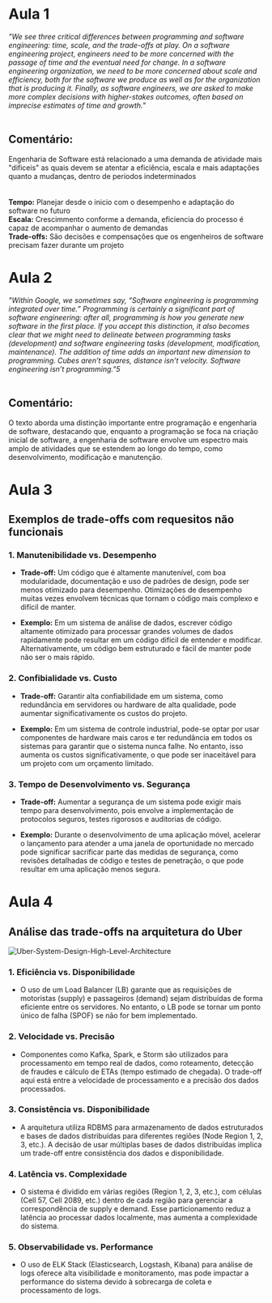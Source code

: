 # Aula 1

*"We see three critical differences between programming and software engineering: time, scale, and the trade-offs at play. On a software engineering project, engineers need to be more concerned with the passage of time and the eventual need for change. In a software engineering organization, we need to be more concerned about scale and efficiency, both for the software we produce as well as for the organization that is producing it. Finally, as software engineers, we are asked to make more complex decisions with higher-stakes outcomes, often based on imprecise estimates of time and growth."*
<br>
<br>
## Comentário:
Engenharia de Software está relacionado a uma demanda de atividade mais "dificeis" as quais devem se atentar a eficiência, escala e mais adaptações quanto a mudanças, dentro de periodos indeterminados
<br>
<br>
<br>
**Tempo:** Planejar desde o inicio com o desempenho e adaptação do software no futuro
<br>
**Escala:** Crescimmento conforme a demanda, eficiencia do processo é capaz de acompanhar o aumento de demandas
<br>
**Trade-offs:** São decisões e compensações que os engenheiros de software precisam fazer durante um projeto

# Aula 2

*"Within Google, we sometimes say, “Software engineering is programming integrated over time.” Programming is certainly a significant part of software engineering: after all, programming is how you generate new software in the first place. If you accept this distinction, it also becomes clear that we might need to delineate between programming tasks (development) and software engineering tasks (development, modification, maintenance). The addition of time adds an important new dimension to programming. Cubes aren’t squares, distance isn’t velocity. Software engineering isn’t programming."5*
<br>
<br>
## Comentário: 

O texto aborda uma distinção importante entre programação e engenharia de software, destacando que, enquanto a programação se foca na criação inicial de software, a engenharia de software envolve um espectro mais amplo de atividades que se estendem ao longo do tempo, como desenvolvimento, modificação e manutenção.

# Aula 3

## Exemplos de trade-offs com requesitos não funcionais

### 1. Manutenibilidade vs. Desempenho

- **Trade-off:** Um código que é altamente manutenível, com boa modularidade, documentação e uso de padrões de design, pode ser menos otimizado para desempenho. Otimizações de desempenho muitas vezes envolvem técnicas que tornam o código mais complexo e difícil de manter.

- **Exemplo:** Em um sistema de análise de dados, escrever código altamente otimizado para processar grandes volumes de dados rapidamente pode resultar em um código difícil de entender e modificar. Alternativamente, um código bem estruturado e fácil de manter pode não ser o mais rápido.

### 2. Confibialidade vs. Custo 

- **Trade-off:** Garantir alta confiabilidade em um sistema, como redundância em servidores ou hardware de alta qualidade, pode aumentar significativamente os custos do projeto.

- **Exemplo:** Em um sistema de controle industrial, pode-se optar por usar componentes de hardware mais caros e ter redundância em todos os sistemas para garantir que o sistema nunca falhe. No entanto, isso aumenta os custos significativamente, o que pode ser inaceitável para um projeto com um orçamento limitado.

### 3. Tempo de Desenvolvimento vs. Segurança

- **Trade-off:** Aumentar a segurança de um sistema pode exigir mais tempo para desenvolvimento, pois envolve a implementação de protocolos seguros, testes rigorosos e auditorias de código.

- **Exemplo:**  Durante o desenvolvimento de uma aplicação móvel, acelerar o lançamento para atender a uma janela de oportunidade no mercado pode significar sacrificar parte das medidas de segurança, como revisões detalhadas de código e testes de penetração, o que pode resultar em uma aplicação menos segura.

# Aula 4

## Análise das trade-offs na arquitetura do Uber
![Uber-System-Design-High-Level-Architecture](https://github.com/user-attachments/assets/72989376-50a8-4175-903f-3e5553c88646)

### 1. Eficiência vs. Disponibilidade
-  O uso de um Load Balancer (LB) garante que as requisições de motoristas (supply) e passageiros (demand) sejam distribuídas de forma eficiente entre os servidores. No entanto, o LB pode se tornar um ponto único de falha (SPOF) se não for bem implementado.

### 2. Velocidade vs. Precisão
- Componentes como Kafka, Spark, e Storm são utilizados para processamento em tempo real de dados, como roteamento, detecção de fraudes e cálculo de ETAs (tempo estimado de chegada). O trade-off aqui está entre a velocidade de processamento e a precisão dos dados processados.

### 3. Consistência vs. Disponibilidade
- A arquitetura utiliza RDBMS para armazenamento de dados estruturados e bases de dados distribuídas para diferentes regiões (Node Region 1, 2, 3, etc.). A decisão de usar múltiplas bases de dados distribuídas implica um trade-off entre consistência dos dados e disponibilidade.

### 4. Latência vs. Complexidade
- O sistema é dividido em várias regiões (Region 1, 2, 3, etc.), com células (Cell 57, Cell 2089, etc.) dentro de cada região para gerenciar a correspondência de supply e demand. Esse particionamento reduz a latência ao processar dados localmente, mas aumenta a complexidade do sistema.

### 5. Observabilidade vs. Performance
- O uso de ELK Stack (Elasticsearch, Logstash, Kibana) para análise de logs oferece alta visibilidade e monitoramento, mas pode impactar a performance do sistema devido à sobrecarga de coleta e processamento de logs.
